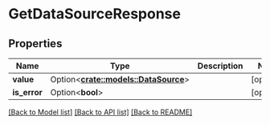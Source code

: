 # GetDataSourceResponse

## Properties

Name | Type | Description | Notes
------------ | ------------- | ------------- | -------------
**value** | Option<[**crate::models::DataSource**](DataSource.md)> |  | [optional]
**is_error** | Option<**bool**> |  | [optional]

[[Back to Model list]](../README.md#documentation-for-models) [[Back to API list]](../README.md#documentation-for-api-endpoints) [[Back to README]](../README.md)


